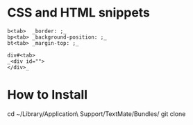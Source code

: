 # CSS and HTML snippets

    b<tab>  _border: ;_
    bp<tab> _background-position: ;_
    bt<tab> _margin-top: ;_

    div#<tab>
    _<div id="">
    </div>_


# How to Install

cd ~/Library/Application\ Support/TextMate/Bundles/
git clone
